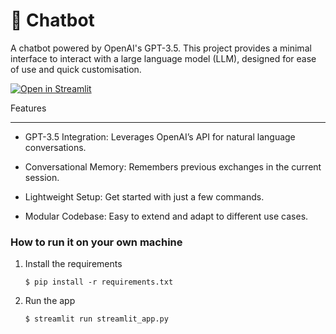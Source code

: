# 💬 Chatbot

A chatbot powered by OpenAI's GPT-3.5. This project provides a minimal interface to interact with a large language model (LLM), designed for ease of use and quick customisation.

[![Open in Streamlit](https://static.streamlit.io/badges/streamlit_badge_black_white.svg)](https://chatbot-template.streamlit.app/)

Features
********************************************************
- GPT-3.5 Integration: Leverages OpenAI’s API for natural language conversations.

- Conversational Memory: Remembers previous exchanges in the current session.

- Lightweight Setup: Get started with just a few commands.

- Modular Codebase: Easy to extend and adapt to different use cases.



### How to run it on your own machine

1. Install the requirements

   ```
   $ pip install -r requirements.txt
   ```

2. Run the app

   ```
   $ streamlit run streamlit_app.py
   ```

